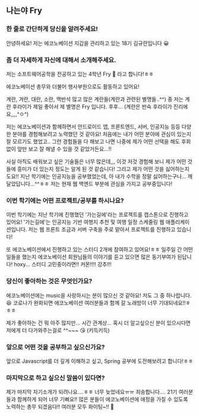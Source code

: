 ## 나는야 Fry

### 한 줄로 간단하게 당신을 알려주세요!

안녕하세요! 저는 에코노베이션 지갑을 관리하고 있는 18기 김규란입니다 😀

### 좀 더 자세하게 자신에 대해서 소개해주세요.

저는 소프트웨어공학을 전공하고 있는 4학년 Fry 🍳 라고 합니다!ㅎㅎ

에코노베이션 총무와 더불어 행사부원으로도 활동하고 있어요!

계란, 겨란, 대란, 소란, 맥반석 많고 많은 계란들(계란과 관련된 별명들..^^) 중 저는 계란 후라이가 제일 좋아서 제 별명은 Fry 입니다. 후후... (계란은 반숙 후라이가 진리에요,,,,^ㅇ^)

저는 에코노베이션과 함께하면서 안드로이드 앱, 프론트엔드, 서버, 인공지능 등등 다양한 분야를 경험해보려고 노력했던 것 같아요! 처음에는 내가 어떤 분야에 관심이 있는지 잘 모르기도 했었고.. 그런 경험들을 다 해보고 나면 나중에 제가 어떤 선택을 해도 후회없이 앞만 보고 잘 해낼 수 있을 것 같았거든요...!!

사실 아직도 배워보고 싶은 기술들은 너무 많은데,,, 이것 저것 경험해 보니 제가 어떤 것들에 흥미가 더 있는지 정도는 알게 된 것 같습니다! 그리고 제가 어떤 것을 싫어하는지도요!! 지난 학기에는 인공지능을 공부했었는데, 아 내가 수학을 정말 싫어하는구나... 깨달았답니다...^^ㅎㅎ 저는 현재 웹 백엔드 부분에 관심을 가지고 공부중입니다!

### 이번 학기에는 어떤 프로젝트/공부를 하시나요?

이번 학기에는 지난 학기에 진행했던 '가는길에'라는 프로젝트를 캡스톤으로 진행하고 있어요! '가는길에'는 인공지능 기반 여행지 추천 및 여행 일정 스케줄링 웹 애플리케이션입니다. 저는 웹 프론트 조금과 서버 구축을 주로 맡아서 프로젝트를 진행하고 있습니다!

또 에코노베이션에서 진행하고 있는 스터디 2개에 참여하고 있어요!ㅎㅎ 일주일 간 어떤 일들을 했는지 에코노베이션 회원님들의 이야기를 듣고 있으면 많은 동기부여가 된답니다! hoxy... 스터디 고민중이라면!! 커몬!!!! 강추!!!

### 당신이 좋아하는 것은 무엇인가요?

에코노베이션에는 music을 사랑하시는 분이 많으신 것 같아요! 저도 그 중 하나랍니다.😆 코로나가 완화되면 에코노베이션 여러분들과 함께 갈 노래방이 너무 기대되네요!!ㅎㅎㅎ

제가 좋아하는 건 뭐 아주 많지만... 시간 관계상... 혹시 더 알고싶으신 분이 있으시다면 저에게  더 다가와주는걸로 ^^~~~ 😘 (키득키득)

### 앞으로 어떤 것을 공부하고 싶으신가요?

앞으로 Javascript를 더 깊게 이해하고 싶고, Spring 공부에 도전해보려고 합니다!ㅎㅎ

### 마지막으로 하고 싶으신 말씀이 있다면?

제가 마지막 자기소개가 되려나요....ㅎㅎ 너무 늦었네요ㅠㅠ 죄송합니다.... 21기 여러분들과 함께하게 되어 너무 기뻐요!! 많은 분들이 에코노베이션에 애정을 가질 수 있도록 노력하는 총무 되겠음다!! 여러분 모두 화이팅~!! 👊